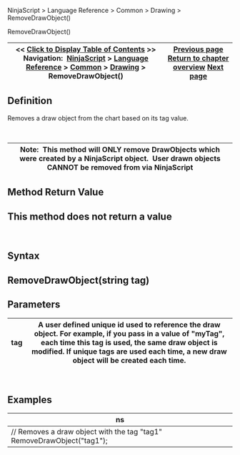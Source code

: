﻿


NinjaScript \> Language Reference \> Common \> Drawing \> RemoveDrawObject()






















RemoveDrawObject()







| \<\< [Click to Display Table of Contents](removedrawobject.md) \>\> **Navigation:**     [NinjaScript](ninjascript-1.md) \> [Language Reference](language_reference_wip-1.md) \> [Common](common-1.md) \> [Drawing](drawing-1.md) \> RemoveDrawObject() | [Previous page](pricelevels-1.md) [Return to chapter overview](drawing-1.md) [Next page](removedrawobjects-1.md) |
| --- | --- |











## Definition


Removes a draw object from the chart based on its tag value.


 




| Note:  This method will ONLY remove DrawObjects which were created by a NinjaScript object.  User drawn objects CANNOT be removed from via NinjaScript |
| --- |



## 


## 


## Method Return Value


## This method does not return a value


 


## Syntax


## RemoveDrawObject(string tag)


## 


## Parameters




| tag | A user defined unique id used to reference the draw object. For example, if you pass in a value of "myTag", each time this tag is used, the same draw object is modified. If unique tags are used each time, a new draw object will be created each time. |
| --- | --- |



 


## 


## Examples




| ns |
| --- |
| // Removes a draw object with the tag "tag1" RemoveDrawObject("tag1"); |









